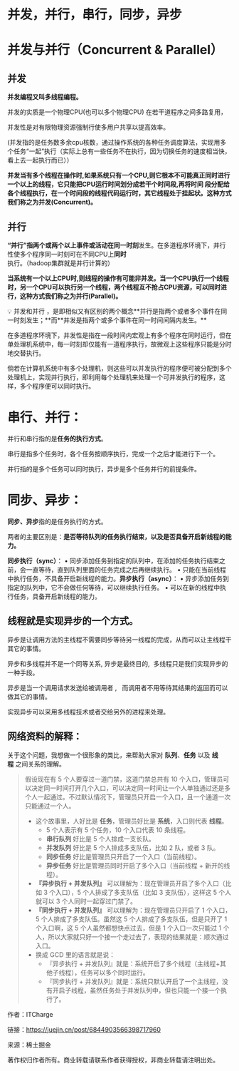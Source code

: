 # 并发，并行，串行，同步，异步

# **并发与并行（Concurrent & Parallel）**

## **并发**

**并发编程又叫多线程编程。**

并发的实质是一个物理CPU(也可以多个物理CPU) 在若干道程序之间多路复用，

并发性是对有限物理资源强制行使多用户共享以提高效率。

(并发指的是任务数多余cpu核数，通过操作系统的各种任务调度算法，实现用多个任务“一起”执行（实际上总有一些任务不在执行，因为切换任务的速度相当快，看上去一起执行而已））

**并发当有多个线程在操作时,如果系统只有一个CPU,则它根本不可能真正同时进行一个以上的线程，它只能把CPU运行时间划分成若干个时间段,再将时间 段分配给各个线程执行，在一个时间段的线程代码运行时，其它线程处于挂起状。这种方式我们称之为并发(Concurrent)。**

## 并行

 **“并行”**指两个或两个以上事件或活动在**同一时刻**发生。在多道程序环境下，并行性使多个程序同一时刻可在不同CPU上**同时**执行。（hadoop集群就是并行计算的）

**当系统有一个以上CPU时,则线程的操作有可能非并发。当一个CPU执行一个线程时，另一个CPU可以执行另一个线程，两个线程互不抢占CPU资源，可以同时进行，这种方式我们称之为并行(Parallel)。**

<aside>
💡 并发和并行 ，是即相似又有区别的两个概念**并行是指两个或者多个事件在同一时刻发生；**而**并发是指两个或多个事件在同一时间间隔内发生。**

在多道程序环境下，并发性是指在一段时间内宏观上有多个程序在同时运行，但在单处理机系统中，每一时刻却仅能有一道程序执行，故微观上这些程序只能是分时地交替执行。

倘若在计算机系统中有多个处理机，则这些可以并发执行的程序便可被分配到多个处理机上，实现并行执行，即利用每个处理机来处理一个可并发执行的程序，这样，多个程序便可以同时执行。

</aside>

# **串行、并行：**

并行和串行指的是**任务的执行方式**。

串行是指多个任务时，各个任务按顺序执行，完成一个之后才能进行下一个。

并行指的是多个任务可以同时执行，异步是多个任务并行的前提条件。

# **同步、异步：**

 **同步、异步**指的是任务执行的方式。

两者的主要区别是：**是否等待队列的任务执行结束，以及是否具备开启新线程的能力。**

**同步执行（sync）**：
• 同步添加任务到指定的队列中，在添加的任务执行结束之前，会一直等待，直到队列里面的任务完成之后再继续执行。
• 只能在当前线程中执行任务，不具备开启新线程的能力。**异步执行（async）**：
• 异步添加任务到指定的队列中，它不会做任何等待，可以继续执行任务。
• 可以在新的线程中执行任务，具备开启新线程的能力。

## **线程就是实现异步的一个方式。**

异步是让调用方法的主线程不需要同步等待另一线程的完成，从而可以让主线程干其它的事情。

异步和多线程并不是一个同等关系, 异步是最终目的,  多线程只是我们实现异步的一种手段。

异步是当一个调用请求发送给被调用者 ,   而调用者不用等待其结果的返回而可以做其它的事情。

实现异步可以采用多线程技术或者交给另外的进程来处理。

## 网络资料的解释：

关于这个问题，我想做一个很形象的类比，来帮助大家对 **队列**、**任务** 以及 **线程** 之间关系的理解。

> 假设现在有 5 个人要穿过一道门禁，这道门禁总共有 10 个入口，管理员可以决定同一时间打开几个入口，可以决定同一时间让一个人单独通过还是多个人一起通过。不过默认情况下，管理员只开启一个入口，且一个通道一次只能通过一个人。
> 
> - 这个故事里，人好比是 **任务**，管理员好比是 **系统**，入口则代表 **线程**。
>     - 5 个人表示有 5 个任务，10 个入口代表 10 条线程。
>     - **串行队列** 好比是 5 个人排成一支长队。
>     - **并发队列** 好比是 5 个人排成多支队伍，比如 2 队，或者 3 队。
>     - **同步任务** 好比是管理员只开启了一个入口（当前线程）。
>     - **异步任务** 好比是管理员同时开启了多个入口（当前线程 + 新开的线程）。
> - **『异步执行 + 并发队列』** 可以理解为：现在管理员开启了多个入口（比如 3 个入口），5 个人排成了多支队伍（比如 3 支队伍），这样这 5 个人就可以 3 个人同时一起穿过门禁了。
> - **『同步执行 + 并发队列』** 可以理解为：现在管理员只开启了 1 个入口，5 个人排成了多支队伍。虽然这 5 个人排成了多支队伍，但是只开了 1 个入口啊，这 5 个人虽然都想快点过去，但是 1 个入口一次只能过 1 个人，所以大家就只好一个接一个走过去了，表现的结果就是：顺次通过入口。
> - 换成 GCD 里的语言就是说：
>     - 『异步执行 + 并发队列』就是：系统开启了多个线程（主线程+其他子线程），任务可以多个同时运行。
>     - 『同步执行 + 并发队列』就是：系统只默认开启了一个主线程，没有开启子线程，虽然任务处于并发队列中，但也只能一个接一个执行了。

作者：ITCharge

链接：https://juejin.cn/post/6844903566398717960

来源：稀土掘金

著作权归作者所有。商业转载请联系作者获得授权，非商业转载请注明出处。